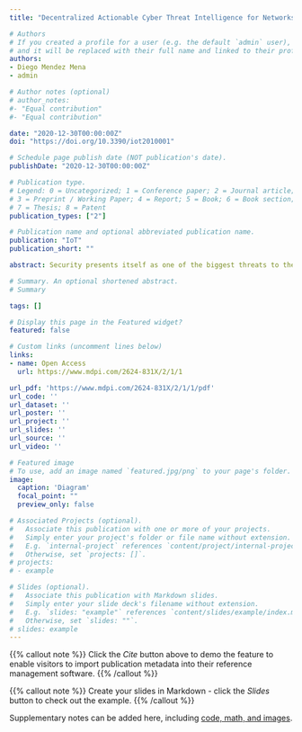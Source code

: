 ```yaml
---
title: "Decentralized Actionable Cyber Threat Intelligence for Networks and the Internet of Things"

# Authors
# If you created a profile for a user (e.g. the default `admin` user), write the username (folder name) here 
# and it will be replaced with their full name and linked to their profile.
authors:
- Diego Mendez Mena
- admin

# Author notes (optional)
# author_notes:
#- "Equal contribution"
#- "Equal contribution"

date: "2020-12-30T00:00:00Z"
doi: "https://doi.org/10.3390/iot2010001"

# Schedule page publish date (NOT publication's date).
publishDate: "2020-12-30T00:00:00Z"

# Publication type.
# Legend: 0 = Uncategorized; 1 = Conference paper; 2 = Journal article;
# 3 = Preprint / Working Paper; 4 = Report; 5 = Book; 6 = Book section;
# 7 = Thesis; 8 = Patent
publication_types: ["2"]

# Publication name and optional abbreviated publication name.
publication: "IoT"
publication_short: ""

abstract: Security presents itself as one of the biggest threats to the enabling and the deployment of the Internet of Things (IoT). Security challenges are evident in light of recent cybersecurity attacks that targeted major internet service providers and crippled a significant portion of the entire Internet by taking advantage of faulty and ill-protected embedded devices. Many of these devices reside at home networks with user-administrators who are not familiar with network security best practices, making them easy targets for the attackers. Therefore, security solutions are needed to navigate the insecure and untrusted public networks by automating protections through affordable and accessible first-hand network information sharing. This paper proposes and implements a proof of concept (PoC) to secure Internet Service Providers (ISPs), home networks, and home-based IoT devices using blockchain technologies. The results obtained support the idea of a distributed cyber threat intelligence data sharing network capable of protecting various stakeholders.

# Summary. An optional shortened abstract.
# Summary

tags: []

# Display this page in the Featured widget?
featured: false

# Custom links (uncomment lines below)
links:
- name: Open Access
  url: https://www.mdpi.com/2624-831X/2/1/1

url_pdf: 'https://www.mdpi.com/2624-831X/2/1/1/pdf'
url_code: ''
url_dataset: ''
url_poster: ''
url_project: ''
url_slides: ''
url_source: ''
url_video: ''

# Featured image
# To use, add an image named `featured.jpg/png` to your page's folder. 
image:
  caption: 'Diagram'
  focal_point: ""
  preview_only: false

# Associated Projects (optional).
#   Associate this publication with one or more of your projects.
#   Simply enter your project's folder or file name without extension.
#   E.g. `internal-project` references `content/project/internal-project/index.md`.
#   Otherwise, set `projects: []`.
# projects:
# - example

# Slides (optional).
#   Associate this publication with Markdown slides.
#   Simply enter your slide deck's filename without extension.
#   E.g. `slides: "example"` references `content/slides/example/index.md`.
#   Otherwise, set `slides: ""`.
# slides: example
---
```


{{% callout note %}}
Click the *Cite* button above to demo the feature to enable visitors to import publication metadata into their reference management software.
{{% /callout %}}

{{% callout note %}}
Create your slides in Markdown - click the *Slides* button to check out the example.
{{% /callout %}}

Supplementary notes can be added here, including [code, math, and images](https://wowchemy.com/docs/writing-markdown-latex/).
